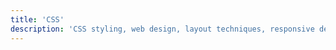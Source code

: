 ```yaml
---
title: 'CSS'
description: 'CSS styling, web design, layout techniques, responsive design, and modern CSS development practices.'
---
```

